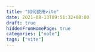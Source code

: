 ```yaml
---
title: "如何使用vite"
date: 2021-08-13T09:51:32+08:00
draft: true
hiddenFromHomePage: true
categories: ["note"]
tags: ["vite"]
---
```

